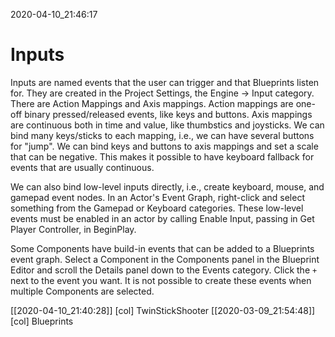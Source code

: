 2020-04-10_21:46:17

# Inputs

Inputs are named events that the user can trigger and that Blueprints listen for.
They are created in the Project Settings, the Engine → Input category.
There are Action Mappings and Axis mappings.
Action mappings are one-off binary pressed/released events, like keys and buttons.
Axis mappings are continuous both in time and value, like thumbstics and joysticks.
We can bind many keys/sticks to each mapping, i.e., we can have several buttons for "jump".
We can bind keys and buttons to axis mappings and set a scale that can be negative.
This makes it possible to have keyboard fallback for events that are usually continuous.

We can also bind low-level inputs directly, i.e., create keyboard, mouse, and gamepad event nodes.
In an Actor's Event Graph, right-click and select something from the Gamepad or Keyboard categories.
These low-level events must be enabled in an actor by calling Enable Input, passing in Get Player Controller, in BeginPlay.

Some Components have build-in events that can be added to a Blueprints event graph.
Select a Component in the Components panel in the Blueprint Editor and scroll the Details panel down to the Events category.
Click the `+` next to the event you want.
It is not possible to create these events when multiple Components are selected.

[[2020-04-10_21:40:28]] [col] TwinStickShooter
[[2020-03-09_21:54:48]] [col] Blueprints

